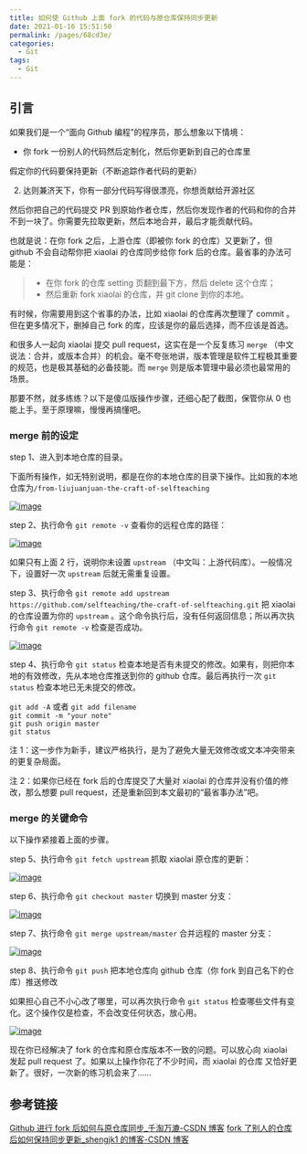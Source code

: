 ```yaml
---
title: 如何使 Github 上面 fork 的代码与原仓库保持同步更新
date: 2021-01-16 15:51:50
permalink: /pages/68cd3e/
categories:
  - Git
tags:
  - Git
---
```


## 引言

如果我们是一个“面向 Github 编程”的程序员，那么想象以下情境：

- 你 fork 一份别人的代码然后定制化，然后你更新到自己的仓库里

假定你的代码要保持更新（不断追踪作者代码的更新）

2. 达则兼济天下，你有一部分代码写得很漂亮，你想贡献给开源社区

然后你把自己的代码提交 PR 到原始作者仓库，然后你发现作者的代码和你的合并不到一块了。你需要先拉取更新，然后本地合并，最后才能贡献代码。

也就是说：在你 fork 之后，上游仓库（即被你 fork 的仓库）又更新了，但 github 不会自动帮你把 xiaolai 的仓库同步给你 fork 后的仓库。最省事的办法可能是：

> *   在你 fork 的仓库 setting 页翻到最下方，然后 delete 这个仓库；
> *   然后重新 fork xiaolai 的仓库，并 git clone 到你的本地。

有时候，你需要用到这个省事的办法，比如 xiaolai 的仓库再次整理了 commit 。但在更多情况下，删掉自己 fork 的库，应该是你的最后选择，而不应该是首选。

和很多人一起向 xiaolai 提交 pull request，这实在是一个反复练习 `merge` （中文说法：合并，或版本合并）的机会。毫不夸张地讲，版本管理是软件工程极其重要的规范，也是极其基础的必备技能。而 `merge` 则是版本管理中最必须也最常用的场景。

那要不然，就多练练？以下是傻瓜版操作步骤，还细心配了截图，保管你从 0 也能上手。至于原理嘛，慢慢再搞懂吧。

### merge 前的设定

step 1、进入到本地仓库的目录。

下面所有操作，如无特别说明，都是在你的本地仓库的目录下操作。比如我的本地仓库为`/from-liujuanjuan-the-craft-of-selfteaching`

[![image](https://user-images.githubusercontent.com/31027645/54422899-6938e880-474a-11e9-8768-27ac24673e28.png)](https://user-images.githubusercontent.com/31027645/54422899-6938e880-474a-11e9-8768-27ac24673e28.png)

step 2、执行命令 `git remote -v` 查看你的远程仓库的路径：

[![image](https://user-images.githubusercontent.com/31027645/54422975-95ed0000-474a-11e9-96bf-1018d6bc06f2.png)](https://user-images.githubusercontent.com/31027645/54422975-95ed0000-474a-11e9-96bf-1018d6bc06f2.png)

如果只有上面 2 行，说明你未设置 `upstream` （中文叫：上游代码库）。一般情况下，设置好一次 `upstream` 后就无需重复设置。

step 3、执行命令 `git remote add upstream https://github.com/selfteaching/the-craft-of-selfteaching.git` 把 xiaolai 的仓库设置为你的 `upstream` 。这个命令执行后，没有任何返回信息；所以再次执行命令 `git remote -v` 检查是否成功。

[![image](https://user-images.githubusercontent.com/31027645/54423107-d8aed800-474a-11e9-9ab8-7bb901181283.png)](https://user-images.githubusercontent.com/31027645/54423107-d8aed800-474a-11e9-9ab8-7bb901181283.png)

step 4、执行命令 `git status` 检查本地是否有未提交的修改。如果有，则把你本地的有效修改，先从本地仓库推送到你的 github 仓库。最后再执行一次 `git status` 检查本地已无未提交的修改。

`git add -A` 或者 `git add filename`  
`git commit -m "your note"`  
`git push origin master`  
`git status`

注 1：这一步作为新手，建议严格执行，是为了避免大量无效修改或文本冲突带来的更复杂局面。

注 2：如果你已经在 fork 后的仓库提交了大量对 xiaolai 的仓库并没有价值的修改，那么想要 pull request，还是重新回到本文最初的“最省事办法”吧。

### merge 的关键命令

以下操作紧接着上面的步骤。

step 5、执行命令 `git fetch upstream` 抓取 xiaolai 原仓库的更新：

[![image](https://user-images.githubusercontent.com/31027645/54448734-60b2d300-4787-11e9-9fdf-90fcc2e66052.png)](https://user-images.githubusercontent.com/31027645/54448734-60b2d300-4787-11e9-9fdf-90fcc2e66052.png)

step 6、执行命令 `git checkout master` 切换到 master 分支：

[![image](https://user-images.githubusercontent.com/31027645/54448759-6dcfc200-4787-11e9-8bbc-a5beef23ea88.png)](https://user-images.githubusercontent.com/31027645/54448759-6dcfc200-4787-11e9-8bbc-a5beef23ea88.png)

step 7、执行命令 `git merge upstream/master` 合并远程的 master 分支：

[![image](https://user-images.githubusercontent.com/31027645/54449526-47128b00-4789-11e9-9add-09217eb91a68.png)](https://user-images.githubusercontent.com/31027645/54449526-47128b00-4789-11e9-9add-09217eb91a68.png)

step 8、执行命令 `git push` 把本地仓库向 github 仓库（你 fork 到自己名下的仓库）推送修改

如果担心自己不小心改了哪里，可以再次执行命令 `git status` 检查哪些文件有变化。这个操作仅是检查，不会改变任何状态，放心用。

[![image](https://user-images.githubusercontent.com/31027645/54449665-a07aba00-4789-11e9-9181-bdcc814fffe6.png)](https://user-images.githubusercontent.com/31027645/54449665-a07aba00-4789-11e9-9181-bdcc814fffe6.png)

现在你已经解决了 fork 的仓库和原仓库版本不一致的问题。可以放心向 xiaolai 发起 pull request 了。如果以上操作你花了不少时间，而 xiaolai 的仓库 又恰好更新了。很好，一次新的练习机会来了……

## 参考链接
[Github 进行 fork 后如何与原仓库同步_千淘万漉-CSDN 博客](https://blog.csdn.net/matrix_google/article/details/80676034)
[fork 了别人的仓库后如何保持同步更新_shengjk1 的博客-CSDN 博客](https://blog.csdn.net/jsjsjs1789/article/details/86722086)
